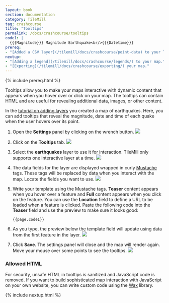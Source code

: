 ```yaml
---
layout: book
section: documentation
category: TileMill
tag: crashcourse
title: "Tooltips"
permalink: /docs/crashcourse/tooltips
code1: |
  {{{Magnitude}}} Magnitude Earthquake<br/>{{{Datetime}}}
prereq:
- "[Added a CSV layer](/tilemill/docs/crashcourse/point-data) to your TileMill project."
nextup:
- "[Adding a legend](/tilemill/docs/crashcourse/legends/) to your map."
- "[Exporting](/tilemill/docs/crashcourse/exporting/) your map."
---
```


{% include prereq.html %}

Tooltips allow you to make your maps interactive with dynamic content that appears when you hover over or click on your map. The tooltips can contain HTML and are useful for revealing additional data, images, or other content.

In the [tutorial on adding layers](/tilemill/docs/tutorials/point-data) you created a map of earthquakes. Here, you can add tooltips that reveal the magnitude, date and time of each quake when the user hovers over its point.

1. Open the **Settings** panel by clicking on the wrench button.
  ![](/tilemill/assets/pages/project-settings-1.png)
2. Click on the **Tooltips** tab.
  ![](/tilemill/assets/pages/tooltips-1.png)
3. Select the **earthquakes** layer to use it for interaction. TileMill only supports one interactive layer at a time.
  ![](/tilemill/assets/pages/tooltips-2.png)
4. The data fields for the layer are displayed wrapped in curly [Mustache](http://mustache.github.com/) tags. These tags will be replaced by data when you interact with the map. Locate the fields you want to use.
  ![](/tilemill/assets/pages/tooltips-3.png)
5. Write your template using the Mustache tags. **Teaser** content appears when you hover over a feature and **Full** content appears when you click on the feature. You can use the **Location** field to define a URL to be loaded when a feature is clicked. Paste the following code into the **Teaser** field and use the preview to make sure it looks good:

       {{page.code1}}
6. As you type, the preview below the template field will update using data from the first feature in the layer.
  ![](/tilemill/assets/pages/tooltips-4.png)
6. Click **Save**. The settings panel will close and the map will render again. Move your mouse over some points to see the tooltips.
  ![](/tilemill/assets/pages/tooltips-5.png)

### Allowed HTML

For security, unsafe HTML in tooltips is sanitized and JavaScript code is removed. If you want to build sophisticated map interaction with JavaScript on your own website, you can write custom code using the [Wax](http://mapbox.com/wax/) library.

{% include nextup.html %}
